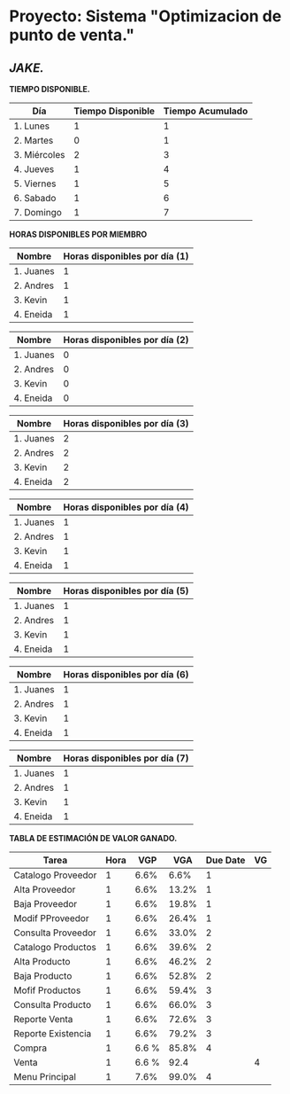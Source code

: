 **Proyecto: Sistema "Optimizacion de punto de venta."**
=============

*JAKE.*
-------------

**TIEMPO DISPONIBLE.**

| Día  | Tiempo Disponible  | Tiempo Acumulado  |
|---|---|---|
| 1. Lunes   | 1  | 1  |
| 2. Martes   | 0 | 1  |
| 3. Miércoles   | 2  | 3 |
| 4. Jueves   | 1  | 4  |
| 5. Viernes  | 1  | 5  |
| 6. Sabado  | 1  | 6 |
| 7. Domingo   | 1  | 7 |

**HORAS DISPONIBLES POR MIEMBRO**

| Nombre  | Horas disponibles por día (1)  |
|---|---|
| 1. Juanes   | 1  |
| 2. Andres  | 1  |
| 3. Kevin | 1  |
| 4. Eneida  | 1  |

| Nombre  | Horas disponibles por día (2) |
|---|---|
| 1. Juanes   | 0  |
| 2. Andres  | 0  |
| 3. Kevin | 0  |
| 4. Eneida  | 0  |

| Nombre  | Horas disponibles por día (3) |
|---|---|
| 1. Juanes   | 2  |
| 2. Andres  | 2  |
| 3. Kevin | 2  |
| 4. Eneida  | 2  |

| Nombre  | Horas disponibles por día (4) |
|---|---|
|1. Juanes   | 1  |
| 2. Andres  | 1  |
| 3. Kevin | 1  |
| 4. Eneida  | 1  |

| Nombre  | Horas disponibles por día (5) |
|---|---|
| 1. Juanes   | 1  |
| 2. Andres  | 1  |
| 3. Kevin | 1  |
| 4. Eneida  | 1  |


| Nombre  | Horas disponibles por día (6) |
|---|---|
|1. Juanes   | 1  |
| 2. Andres  | 1  |
| 3. Kevin | 1  |
| 4. Eneida  | 1  |

| Nombre  | Horas disponibles por día (7) |
|---|---|
| 1. Juanes   | 1  |
| 2. Andres  | 1  |
| 3. Kevin | 1  |
| 4. Eneida  | 1  |

**TABLA DE ESTIMACIÓN DE VALOR GANADO.**

|Tarea | Hora | VGP | VGA |Due Date| VG|
|---|---|---|---|---|---|
| Catalogo Proveedor  |  1  |6.6% |6.6% |    1   |   |
| Alta Proveedor  |  1  |6.6% |13.2%|    1   |   |
| Baja Proveedor |  1  |6.6% |19.8%|    1   |   |
| Modif PProveedor  |  1  |6.6% |26.4%|    1   |   |
| Consulta Proveedor  |  1  |6.6% |33.0%|    2   |   |
| Catalogo Productos  |  1  |6.6% |39.6%|    2   |   |
| Alta Producto  |  1  |6.6% |46.2%|    2   |   |
| Baja Producto  |  1  |6.6% |52.8%|    2   |   |
| Mofif Productos  |  1  |6.6% |59.4%|    3   |   |
| Consulta Producto  |  1  |6.6% |66.0%|    3   |   |
| Reporte Venta   |  1  |6.6% |72.6%|    3   |   |
| Reporte Existencia   |  1  |6.6% |79.2%|    3   |   |
| Compra | 1 | 6.6 % | 85.8% | 4 |	|
| Venta | 1 | 6.6 % | 92.4| | 4	|
|Menu Principal  |  1  |7.6% |99.0%|    4   |   |

